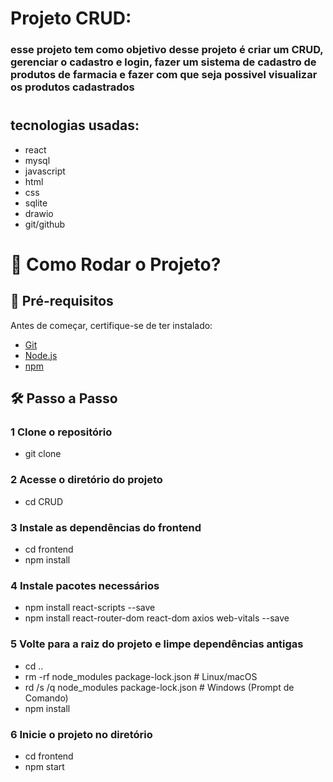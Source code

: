 # Projeto CRUD: 

### esse projeto tem como objetivo desse projeto é criar um CRUD, gerenciar o cadastro e login, fazer um sistema de cadastro de produtos de farmacia e fazer com que seja possivel visualizar os produtos cadastrados

#
## tecnologias usadas:

- react
- mysql
- javascript
- html
- css
- sqlite
- drawio
- git/github

#

# 🚀 Como Rodar o Projeto?

## 📌 Pré-requisitos
Antes de começar, certifique-se de ter instalado:
- [Git](https://git-scm.com/)
- [Node.js](https://nodejs.org/)
- [npm](https://www.npmjs.com/)

## 🛠️ Passo a Passo

### 1 Clone o repositório

- git clone <link-repositorio>

###  2 Acesse o diretório do projeto

- cd CRUD

### 3 Instale as dependências do frontend

- cd frontend
- npm install

### 4 Instale pacotes necessários

- npm install react-scripts --save
- npm install react-router-dom react-dom axios web-vitals --save

### 5  Volte para a raiz do projeto e limpe dependências antigas

- cd ..
- rm -rf node_modules package-lock.json  # Linux/macOS
- rd /s /q node_modules package-lock.json  # Windows (Prompt de Comando)
- npm install

### 6 Inicie o projeto no diretório

- cd frontend
- npm start




